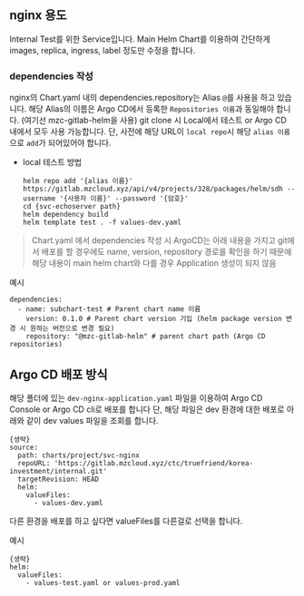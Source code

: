 ## nginx 용도

Internal Test를 위한 Service입니다.
Main Helm Chart를 이용하여 간단하게 images, replica, ingress, label 정도만 수정을 합니다.

### dependencies 작성

nginx의 Chart.yaml 내의 dependencies.repository는 Alias `@`를 사용을 하고 있습니다.
해당 Alias의 이름은 Argo CD에서 등록한 `Repositories 이름`과 동일해야 합니다. (여기선 mzc-gitlab-helm을 사용)
git clone 시 Local에서 테스트 or Argo CD 내에서 모두 사용 가능합니다. 
단, 사전에 해당 URL이 `local repo`시 해당 `alias 이름`으로 `add`가 되어있어야 합니다.

- local 테스트 방법
  ```
  helm repo add '{alias 이름}' https://gitlab.mzcloud.xyz/api/v4/projects/328/packages/helm/sdh --username '{사용자 이름}' --password '{암호}'
  cd {svc-echoserver path} 
  helm dependency build
  helm template test . -f values-dev.yaml
  ```

> Chart.yaml 에서 dependencies 작성 시 ArgoCD는 아래 내용을 가지고 git에서 배포를 할 경우에도 
> name, version, repository 경로를 확인을 하기 때문에 해당 내용이 main helm chart와 다를 경우 Application 생성이 되지 않음

예시 
```
dependencies:
  - name: subchart-test # Parent chart name 이름 
    version: 0.1.0 # Parent chart version 기입 (helm package version 변경 시 원하는 버전으로 변경 필요)
    repository: "@mzc-gitlab-helm" # parent chart path (Argo CD repositories)
```

## Argo CD 배포 방식
해당 폴더에 있는 `dev-nginx-application.yaml` 파일을 이용하여 Argo CD Console or Argo CD cli로 배포를 합니다
단, 해당 파일은 dev 환경에 대한 배포로 아래와 같이 dev values 파일을 조회를 합니다.
```
{생략}
source:
  path: charts/project/svc-nginx
  repoURL: 'https://gitlab.mzcloud.xyz/ctc/truefriend/korea-investment/internal.git'
  targetRevision: HEAD
  helm:
    valueFiles:
      - values-dev.yaml
```

다른 환경을 배포를 하고 싶다면 valueFiles를 다른걸로 선택을 합니다.

예시
```
{생략}
helm:
  valueFiles:
    - values-test.yaml or values-prod.yaml
```